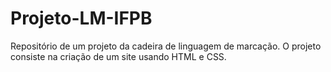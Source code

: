 # Projeto-LM-IFPB
Repositório de um projeto da cadeira de linguagem de marcação. O projeto consiste na criação de um site usando HTML e CSS.
